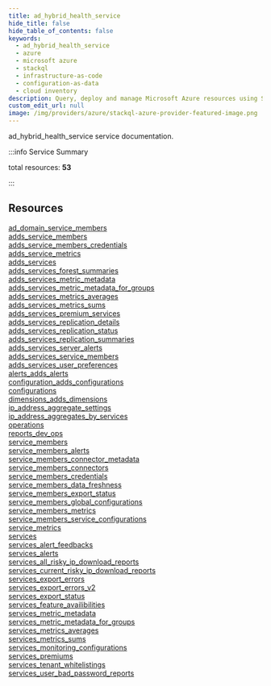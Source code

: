 ```yaml
---
title: ad_hybrid_health_service
hide_title: false
hide_table_of_contents: false
keywords:
  - ad_hybrid_health_service
  - azure
  - microsoft azure
  - stackql
  - infrastructure-as-code
  - configuration-as-data
  - cloud inventory
description: Query, deploy and manage Microsoft Azure resources using SQL
custom_edit_url: null
image: /img/providers/azure/stackql-azure-provider-featured-image.png
---
```


ad_hybrid_health_service service documentation.

:::info Service Summary

<div class="row">
<div class="providerDocColumn">
<span>total resources:&nbsp;<b>53</b></span><br />
</div>
</div>

:::

## Resources
<div class="row">
<div class="providerDocColumn">
<a href="/providers/azure/ad_hybrid_health_service/ad_domain_service_members/">ad_domain_service_members</a><br />
<a href="/providers/azure/ad_hybrid_health_service/adds_service_members/">adds_service_members</a><br />
<a href="/providers/azure/ad_hybrid_health_service/adds_service_members_credentials/">adds_service_members_credentials</a><br />
<a href="/providers/azure/ad_hybrid_health_service/adds_service_metrics/">adds_service_metrics</a><br />
<a href="/providers/azure/ad_hybrid_health_service/adds_services/">adds_services</a><br />
<a href="/providers/azure/ad_hybrid_health_service/adds_services_forest_summaries/">adds_services_forest_summaries</a><br />
<a href="/providers/azure/ad_hybrid_health_service/adds_services_metric_metadata/">adds_services_metric_metadata</a><br />
<a href="/providers/azure/ad_hybrid_health_service/adds_services_metric_metadata_for_groups/">adds_services_metric_metadata_for_groups</a><br />
<a href="/providers/azure/ad_hybrid_health_service/adds_services_metrics_averages/">adds_services_metrics_averages</a><br />
<a href="/providers/azure/ad_hybrid_health_service/adds_services_metrics_sums/">adds_services_metrics_sums</a><br />
<a href="/providers/azure/ad_hybrid_health_service/adds_services_premium_services/">adds_services_premium_services</a><br />
<a href="/providers/azure/ad_hybrid_health_service/adds_services_replication_details/">adds_services_replication_details</a><br />
<a href="/providers/azure/ad_hybrid_health_service/adds_services_replication_status/">adds_services_replication_status</a><br />
<a href="/providers/azure/ad_hybrid_health_service/adds_services_replication_summaries/">adds_services_replication_summaries</a><br />
<a href="/providers/azure/ad_hybrid_health_service/adds_services_server_alerts/">adds_services_server_alerts</a><br />
<a href="/providers/azure/ad_hybrid_health_service/adds_services_service_members/">adds_services_service_members</a><br />
<a href="/providers/azure/ad_hybrid_health_service/adds_services_user_preferences/">adds_services_user_preferences</a><br />
<a href="/providers/azure/ad_hybrid_health_service/alerts_adds_alerts/">alerts_adds_alerts</a><br />
<a href="/providers/azure/ad_hybrid_health_service/configuration_adds_configurations/">configuration_adds_configurations</a><br />
<a href="/providers/azure/ad_hybrid_health_service/configurations/">configurations</a><br />
<a href="/providers/azure/ad_hybrid_health_service/dimensions_adds_dimensions/">dimensions_adds_dimensions</a><br />
<a href="/providers/azure/ad_hybrid_health_service/ip_address_aggregate_settings/">ip_address_aggregate_settings</a><br />
<a href="/providers/azure/ad_hybrid_health_service/ip_address_aggregates_by_services/">ip_address_aggregates_by_services</a><br />
<a href="/providers/azure/ad_hybrid_health_service/operations/">operations</a><br />
<a href="/providers/azure/ad_hybrid_health_service/reports_dev_ops/">reports_dev_ops</a><br />
<a href="/providers/azure/ad_hybrid_health_service/service_members/">service_members</a><br />
<a href="/providers/azure/ad_hybrid_health_service/service_members_alerts/">service_members_alerts</a>
</div>
<div class="providerDocColumn">
<a href="/providers/azure/ad_hybrid_health_service/service_members_connector_metadata/">service_members_connector_metadata</a><br />
<a href="/providers/azure/ad_hybrid_health_service/service_members_connectors/">service_members_connectors</a><br />
<a href="/providers/azure/ad_hybrid_health_service/service_members_credentials/">service_members_credentials</a><br />
<a href="/providers/azure/ad_hybrid_health_service/service_members_data_freshness/">service_members_data_freshness</a><br />
<a href="/providers/azure/ad_hybrid_health_service/service_members_export_status/">service_members_export_status</a><br />
<a href="/providers/azure/ad_hybrid_health_service/service_members_global_configurations/">service_members_global_configurations</a><br />
<a href="/providers/azure/ad_hybrid_health_service/service_members_metrics/">service_members_metrics</a><br />
<a href="/providers/azure/ad_hybrid_health_service/service_members_service_configurations/">service_members_service_configurations</a><br />
<a href="/providers/azure/ad_hybrid_health_service/service_metrics/">service_metrics</a><br />
<a href="/providers/azure/ad_hybrid_health_service/services/">services</a><br />
<a href="/providers/azure/ad_hybrid_health_service/services_alert_feedbacks/">services_alert_feedbacks</a><br />
<a href="/providers/azure/ad_hybrid_health_service/services_alerts/">services_alerts</a><br />
<a href="/providers/azure/ad_hybrid_health_service/services_all_risky_ip_download_reports/">services_all_risky_ip_download_reports</a><br />
<a href="/providers/azure/ad_hybrid_health_service/services_current_risky_ip_download_reports/">services_current_risky_ip_download_reports</a><br />
<a href="/providers/azure/ad_hybrid_health_service/services_export_errors/">services_export_errors</a><br />
<a href="/providers/azure/ad_hybrid_health_service/services_export_errors_v2/">services_export_errors_v2</a><br />
<a href="/providers/azure/ad_hybrid_health_service/services_export_status/">services_export_status</a><br />
<a href="/providers/azure/ad_hybrid_health_service/services_feature_availibilities/">services_feature_availibilities</a><br />
<a href="/providers/azure/ad_hybrid_health_service/services_metric_metadata/">services_metric_metadata</a><br />
<a href="/providers/azure/ad_hybrid_health_service/services_metric_metadata_for_groups/">services_metric_metadata_for_groups</a><br />
<a href="/providers/azure/ad_hybrid_health_service/services_metrics_averages/">services_metrics_averages</a><br />
<a href="/providers/azure/ad_hybrid_health_service/services_metrics_sums/">services_metrics_sums</a><br />
<a href="/providers/azure/ad_hybrid_health_service/services_monitoring_configurations/">services_monitoring_configurations</a><br />
<a href="/providers/azure/ad_hybrid_health_service/services_premiums/">services_premiums</a><br />
<a href="/providers/azure/ad_hybrid_health_service/services_tenant_whitelistings/">services_tenant_whitelistings</a><br />
<a href="/providers/azure/ad_hybrid_health_service/services_user_bad_password_reports/">services_user_bad_password_reports</a>
</div>
</div>